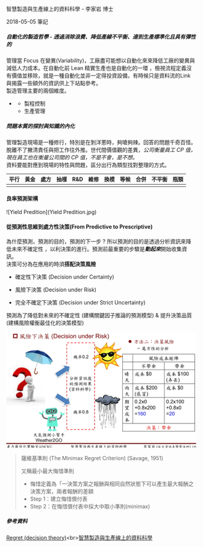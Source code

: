 智慧製造與生產線上的資料科學 - 李家岩 博士

2018-05-05 筆記

 

##### 自動化的製造哲學 - 透過消除浪費、降低產線不平衡、達到生產標準化且具有彈性的

管理當 Focus 在變異(Variability)，工廠盡可能想以自動化來來降低工廠的變異與減低人力成本。在自動化前  Lean 精實生產也是自動化的一環 ，檢視流程定義沒有價值並移除，就是一種自動化並非一定得投資設備，有時候只是資料流的Link 與揭露一些額外的資訊供上下站點參考。<br>製造管理主要的兩個維度。

+ + 製程控制
  + 生產管理

		

##### 問題本質的探討與知識的內化

管理製造現場是一種修行，特別是在剝洋蔥時，夠嗆夠辣。回答的問題千奇百怪。脫離不了撇清責任與把工作往外推。世代間價值觀的差異，*公司衡量員工 CP 值，現在員工也在衡量公司間的 CP 值，不是不會，是不想。*<br>資料要能對應到現場的特性與問題，區分出行為類型找對整理的方式。<br>

| 平行 | 黃金 | 處方 | 抽樣 | R&D  | 維修 | 換模 | 等候 | 合併 | 不平衡 | 瓶頸 |
| ---- | :--: | :--: | ---- | :--: | :--: | :--: | :--: | :--: | :----: | :--: |
|      |      |      |      |      |      |      |      |      |        |      |

#### 良率預測架構

![Yield Predition](Yield Predition.jpg)



#### 從預測性思維到處方性決策(From Predictive to Prescriptive)

為什麼預測，預測的目的，預測的下一步 ? 所以預測的目的是透過分析資訊來降低未來不確定性
，以利決策的進行。預測前最重要的步驟是***動起來***開始收集資訊。<br>決策可分為在應用的時須**搭配決策風險**

+ 確定性下決策 (Decision under Certainty)

+ 風險下決策 (Decision under Risk) 

+ 完全不確定下決策 (Decision under Strict Uncertainty)

  

預測為了降低對未來的不確定性 (建構關鍵因子推論的預測模型) &  提升決策品質(建構風險權衡最佳化的決策模型)



![決策風險](決策風險.jpg)



>  薩維基準則 (The Minimax Regret Criterion) (Savage, 1951)
>
> 又稱最小最大悔惜準則
>
> + 悔惜定義為「一決策方案之報酬與相同自然狀態下可以產生最大報酬之決策方案，兩者報酬的差額
> + Step 1：建立悔惜償付表
> + Step 2：在悔惜償付表中採大中取小準則(minimax)



##### 參考資料

[Regret (decision theory)](https://en.wikipedia.org/wiki/Regret_(decision_theory))<br>[智慧製造與生產線上的資料科學](智慧製造與生產線上的資料科學.pdf)<br>

